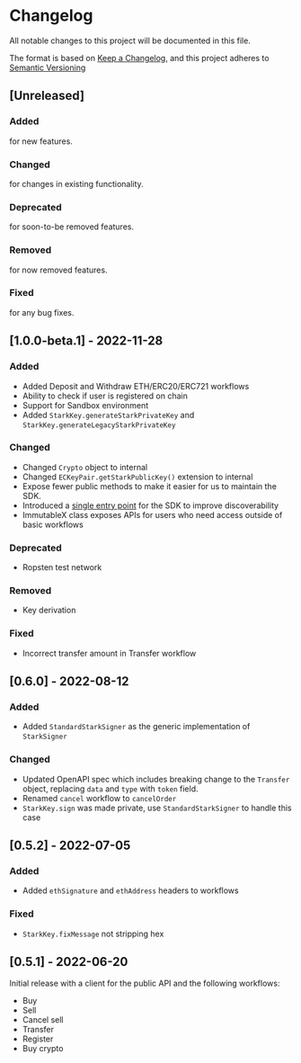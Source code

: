 # Changelog

All notable changes to this project will be documented in this file.

The format is based on [Keep a Changelog](https://keepachangelog.com/en/1.0.0/), and this project
adheres to [Semantic Versioning](https://semver.org/spec/v2.0.0.html)

## [Unreleased]

### Added

for new features.

### Changed

for changes in existing functionality.

### Deprecated

for soon-to-be removed features.

### Removed

for now removed features.

### Fixed

for any bug fixes.

## [1.0.0-beta.1] - 2022-11-28

### Added

* Added Deposit and Withdraw ETH/ERC20/ERC721 workflows
* Ability to check if user is registered on chain
* Support for Sandbox environment
* Added `StarkKey.generateStarkPrivateKey` and `StarkKey.generateLegacyStarkPrivateKey`

### Changed

* Changed `Crypto` object to internal
* Changed `ECKeyPair.getStarkPublicKey()` extension to internal
* Expose fewer public methods to make it easier for us to maintain the SDK.
* Introduced a [single entry point](https://github.com/immutable/imx-core-sdk-kotlin-jvm/blob/main/imx-core-sdk-kotlin-jvm/src/main/kotlin/com/immutable/sdk/ImmutableX.kt) for the SDK to improve discoverability
* ImmutableX class exposes APIs for users who need access outside of basic workflows

### Deprecated

* Ropsten test network

### Removed

* Key derivation

### Fixed

* Incorrect transfer amount in Transfer workflow

## [0.6.0] - 2022-08-12

### Added

* Added `StandardStarkSigner` as the generic implementation of `StarkSigner`

### Changed

* Updated OpenAPI spec which includes breaking change to the `Transfer` object, replacing `data`
  and `type` with `token` field.
* Renamed `cancel` workflow to `cancelOrder`
* `StarkKey.sign` was made private, use `StandardStarkSigner` to handle this case

## [0.5.2] - 2022-07-05

### Added

* Added `ethSignature` and `ethAddress` headers to workflows

### Fixed

* `StarkKey.fixMessage` not stripping hex

## [0.5.1] - 2022-06-20

Initial release with a client for the public API and the following workflows:

* Buy
* Sell
* Cancel sell
* Transfer
* Register
* Buy crypto